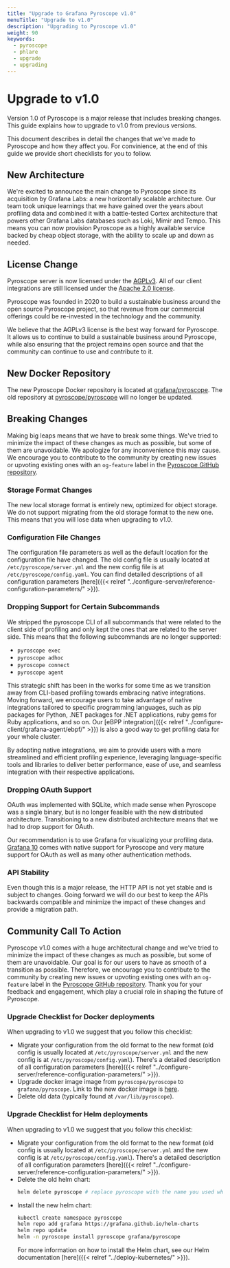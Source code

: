 ```yaml
---
title: "Upgrade to Grafana Pyroscope v1.0"
menuTitle: "Upgrade to v1.0"
description: "Upgrading to Pyroscope v1.0"
weight: 90
keywords:
  - pyroscope
  - phlare
  - upgrade
  - upgrading
---
```


# Upgrade to v1.0

Version 1.0 of Pyroscope is a major release that includes breaking changes. This guide explains how to upgrade to v1.0 from previous versions.

This document describes in detail the changes that we've made to Pyroscope and how they affect you. For convinience, at the end of this guide we provide short checklists for you to follow.

## New Architecture

We're excited to announce the main change to Pyroscope since its acquisition by Grafana Labs: a new horizontally scalable architecture. Our team took unique learnings that we have gained over the years about profiling data and combined it with a battle-tested Cortex architecture that powers other Grafana Labs databases such as Loki, Mimir and Tempo. This means you can now provision Pyroscope as a highly available service backed by cheap object storage, with the ability to scale up and down as needed.

## License Change

Pyroscope server is now licensed under the [AGPLv3](https://opensource.org/license/agpl-v3/). All of our client integrations are still licensed under the [Apache 2.0 license](https://opensource.org/license/apache-2-0/).

Pyroscope was founded in 2020 to build a sustainable business around the open source Pyroscope project, so that revenue from our commercial offerings could be re-invested in the technology and the community.

We believe that the AGPLv3 license is the best way forward for Pyroscope. It allows us to continue to build a sustainable business around Pyroscope, while also ensuring that the project remains open source and that the community can continue to use and contribute to it.

## New Docker Repository

The new Pyroscope Docker repository is located at [grafana/pyroscope](https://hub.docker.com/r/grafana/pyroscope). The old repository at [pyroscope/pyroscope](https://hub.docker.com/r/pyroscope/pyroscope) will no longer be updated.

## Breaking Changes

Making big leaps means that we have to break some things. We've tried to minimize the impact of these changes as much as possible, but some of them are unavoidable. We apologize for any inconvenience this may cause. We encourage you to contribute to the community by creating new issues or upvoting existing ones with an `og-feature` label in the [Pyroscope GitHub repository](https://github.com/grafana/pyroscope/labels/og-feature).

### Storage Format Changes

The new local storage format is entirely new, optimized for object storage. We do not support migrating from the old storage format to the new one. This means that you will lose data when upgrading to v1.0.

### Configuration File Changes

The configuration file parameters as well as the default location for the configuration file have changed. The old config file is usually located at `/etc/pyroscope/server.yml` and the new config file is at `/etc/pyroscope/config.yaml`. You can find detailed descriptions of all configuration parameters [here]({{< relref "../configure-server/reference-configuration-parameters/" >}}).

### Dropping Support for Certain Subcommands

We stripped the pyroscope CLI of all subcommands that were related to the client side of profiling and only kept the ones that are related to the server side. This means that the following subcommands are no longer supported:
* `pyroscope exec`
* `pyroscope adhoc`
* `pyroscope connect`
* `pyroscope agent`

This strategic shift has been in the works for some time as we transition away from CLI-based profiling towards embracing native integrations. Moving forward, we encourage users to take advantage of native integrations tailored to specific programming languages, such as pip packages for Python, .NET packages for .NET applications, ruby gems for Ruby applications, and so on. Our [eBPP integration]({{< relref "../configure-client/grafana-agent/ebpf/" >}}) is also a good way to get profiling data for your whole cluster.

By adopting native integrations, we aim to provide users with a more streamlined and efficient profiling experience, leveraging language-specific tools and libraries to deliver better performance, ease of use, and seamless integration with their respective applications.

### Dropping OAuth Support

OAuth was implemented with SQLite, which made sense when Pyroscope was a single binary, but is no longer feasible with the new distributed architecture. Transitioning to a new distributed architecture means that we had to drop support for OAuth.

Our recommendation is to use Grafana for visualizing your profiling data. [Grafana 10](/docs/grafana/latest/whatsnew/whats-new-in-v10-0/) comes with native support for Pyroscope and very mature support for OAuth as well as many other authentication methods.

### API Stability

Even though this is a major release, the HTTP API is not yet stable and is subject to changes. Going forward we will do our best to keep the APIs backwards compatible and minimize the impact of these changes and provide a migration path.

## Community Call To Action

Pyroscope v1.0 comes with a huge architectural change and we've tried to minimize the impact of these changes as much as possible, but some of them are unavoidable. Our goal is for our users to have as smooth of a transition as possible. Therefore, we encourage you to contribute to the community by creating new issues or upvoting existing ones with an `og-feature` label in the [Pyroscope GitHub repository](https://github.com/grafana/pyroscope/labels/og-feature). Thank you for your feedback and engagement, which play a crucial role in shaping the future of Pyroscope.


### Upgrade Checklist for Docker deployments

When upgrading to v1.0 we suggest that you follow this checklist:
* Migrate your configuration from the old format to the new format (old config is usually located at `/etc/pyroscope/server.yml` and the new config is at `/etc/pyroscope/config.yaml`). There's a detailed description of all configuration parameters [here]({{< relref "../configure-server/reference-configuration-parameters/" >}}).
* Upgrade docker image image from `pyroscope/pyroscope` to `grafana/pyroscope`. Link to the new docker image is [here](https://hub.docker.com/r/grafana/pyroscope).
* Delete old data (typically found at `/var/lib/pyroscope`).


### Upgrade Checklist for Helm deployments

When upgrading to v1.0 we suggest that you follow this checklist:
* Migrate your configuration from the old format to the new format (old config is usually located at `/etc/pyroscope/server.yml` and the new config is at `/etc/pyroscope/config.yaml`). There's a detailed description of all configuration parameters [here]({{< relref "../configure-server/reference-configuration-parameters/" >}}).
* Delete the old helm chart:
  ```bash
  helm delete pyroscope # replace pyroscope with the name you used when installing the chart
  ```
* Install the new helm chart:
  ```bash
  kubectl create namespace pyroscope
  helm repo add grafana https://grafana.github.io/helm-charts
  helm repo update
  helm -n pyroscope install pyroscope grafana/pyroscope
  ```
  For more information on how to install the Helm chart, see our Helm documentation [here]({{< relref "../deploy-kubernetes/" >}}).
